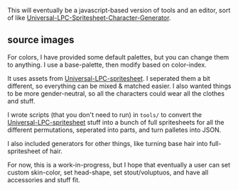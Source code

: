This will eventually be a javascript-based version of tools and an editor, sort of like [Universal-LPC-Spritesheet-Character-Generator](http://gaurav.munjal.us/Universal-LPC-Spritesheet-Character-Generator/).

## source images

For colors, I have provided some default palettes, but you can change them to anything. I use a base-palette, then modify based on color-index.

It uses assets from [Universal-LPC-spritesheet](https://github.com/jrconway3/Universal-LPC-spritesheet). I seperated them a bit different, so everything can be mixed & matched easier. I also wanted things to be more gender-neutral, so all the characters could wear all the clothes and stuff.

I wrote scripts (that you don't need to run) in `tools/` to convert the [Universal-LPC-spritesheet](https://github.com/jrconway3/Universal-LPC-spritesheet) stuff into a bunch of full spritesheets for all the different permutations, seperated into parts, and turn palletes into JSON.

I also included generators for other things, like turning base hair into full-spritesheet of hair.

For now, this is a work-in-progress, but I hope that eventually a user can set custom skin-color, set head-shape, set stout/voluptuos, and have all accessories and stuff fit.
